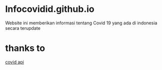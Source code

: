 # Infocovidid.github.io
Website ini memberikan informasi tentang Covid 19 yang ada di indonesia secara terupdate

# thanks to
[covid api](https://apicovid19indonesia-v2.vercel.app/api)